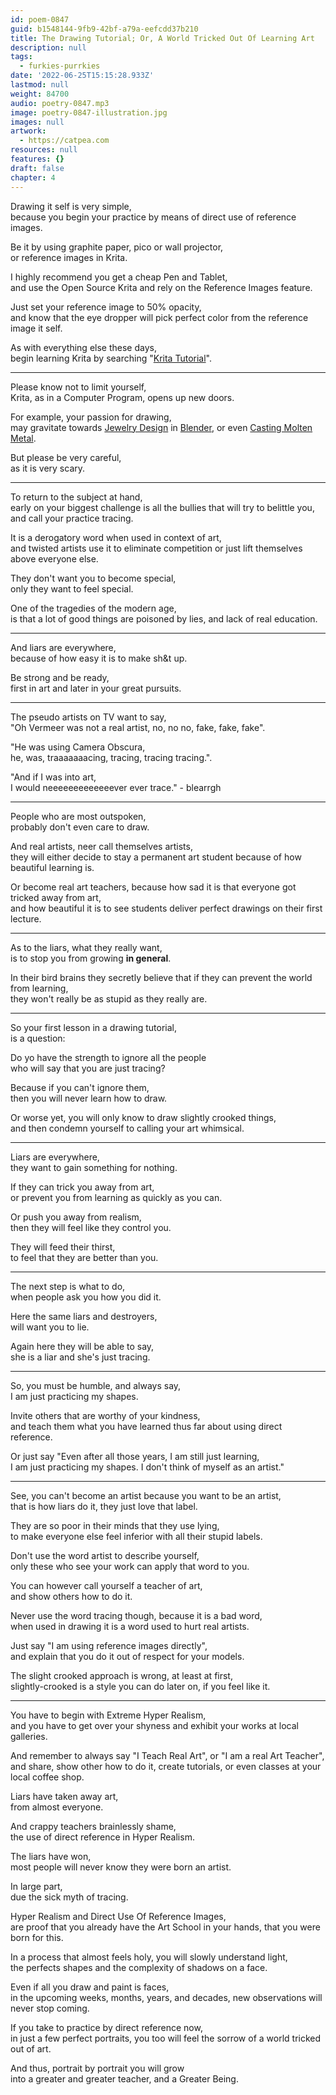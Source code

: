 ```yaml
---
id: poem-0847
guid: b1548144-9fb9-42bf-a79a-eefcdd37b210
title: The Drawing Tutorial; Or, A World Tricked Out Of Learning Art
description: null
tags:
  - furkies-purrkies
date: '2022-06-25T15:15:28.933Z'
lastmod: null
weight: 84700
audio: poetry-0847.mp3
image: poetry-0847-illustration.jpg
images: null
artwork:
  - https://catpea.com
resources: null
features: {}
draft: false
chapter: 4
---
```


Drawing it self is very simple,\
because you begin your practice by means of direct use of reference images.

Be it by using graphite paper, pico or wall projector,\
or reference images in Krita.

I highly recommend you get a cheap Pen and Tablet,\
and use the Open Source Krita and rely on the Reference Images feature.

Just set your reference image to 50% opacity,\
and know that the eye dropper will pick perfect color from the reference image it self.

As with everything else these days,\
begin learning Krita by searching "[Krita Tutorial](https://www.youtube.com/results?search_query=Krita+Tutorial)".

---

Please know not to limit yourself,\
Krita, as in a Computer Program, opens up new doors.

For example, your passion for drawing,\
may gravitate towards [Jewelry Design](https://www.youtube.com/watch?v=yjAAH5MdweU) in [Blender](https://www.youtube.com/results?search_query=Blender+Tutorial), or even [Casting Molten Metal](https://www.youtube.com/watch?v=AkmqBBBVA0c).

But please be very careful,\
as it is very scary.

---

To return to the subject at hand,\
early on your biggest challenge is all the bullies that will try to belittle you, and call your practice tracing.

It is a derogatory word when used in context of art,\
and twisted artists use it to eliminate competition or just lift themselves above everyone else.

They don't want you to become special,\
only they want to feel special.

One of the tragedies of the modern age,\
is that a lot of good things are poisoned by lies, and lack of real education.

---

And liars are everywhere,\
because of how easy it is to make sh\&t up.

Be strong and be ready,\
first in art and later in your great pursuits.

---

The pseudo artists on TV want to say,\
"Oh Vermeer was not a real artist, no, no no, fake, fake, fake".

"He was using Camera Obscura,\
he, was, traaaaaaacing, tracing, tracing tracing.".

"And if I was into art,\
I would neeeeeeeeeeeeever ever trace." - blearrgh

---

People who are most outspoken,\
probably don't even care to draw.

And real artists, neer call themselves artists,\
they will either decide to stay a permanent art student because of how beautiful learning is.

Or become real art teachers, because how sad it is that everyone got tricked away from art,\
and how beautiful it is to see students deliver perfect drawings on their first lecture.

---

As to the liars, what they really want,\
is to stop you from growing **in general**.

In their bird brains they secretly believe that if they can prevent the world from learning,\
they won't really be as stupid as they really are.

---

So your first lesson in a drawing tutorial,\
is a question:

Do yo have the strength to ignore all the people\
who will say that you are just tracing?

Because if you can't ignore them,\
then you will never learn how to draw.

Or worse yet, you will only know to draw slightly crooked things,\
and then condemn yourself to calling your art whimsical.

---

Liars are everywhere,\
they want to gain something for nothing.

If they can trick you away from art,\
or prevent you from learning as quickly as you can.

Or push you away from realism,\
then they will feel like they control you.

They will feed their thirst,\
to feel that they are better than you.

---

The next step is what to do,\
when people ask you how you did it.

Here the same liars and destroyers,\
will want you to lie.

Again here they will be able to say,\
she is a liar and she's just tracing.

---

So, you must be humble, and always say,\
I am just practicing my shapes.

Invite others that are worthy of your kindness,\
and teach them what you have learned thus far about using direct reference.

Or just say "Even after all those years, I am still just learning,\
I am just practicing my shapes. I don't think of myself as an artist."

---

See, you can't become an artist because you want to be an artist,\
that is how liars do it, they just love that label.

They are so poor in their minds that they use lying,\
to make everyone else feel inferior with all their stupid labels.

Don't use the word artist to describe yourself,\
only these who see your work can apply that word to you.

You can however call yourself a teacher of art,\
and show others how to do it.

Never use the word tracing though, because it is a bad word,\
when used in drawing it is a word used to hurt real artists.

Just say "I am using reference images directly",\
and explain that you do it out of respect for your models.

The slight crooked approach is wrong, at least at first,\
slightly-crooked is a style you can do later on, if you feel like it.

---

You have to begin with Extreme Hyper Realism,\
and you have to get over your shyness and exhibit your works at local galleries.

And remember to always say "I Teach Real Art", or "I am a real Art Teacher",\
and share, show other how to do it, create tutorials, or even classes at your local coffee shop.

Liars have taken away art,\
from almost everyone.

And crappy teachers brainlessly shame,\
the use of direct reference in Hyper Realism.

The liars have won,\
most people will never know they were born an artist.

In large part,\
due the sick myth of tracing.

Hyper Realism and Direct Use Of Reference Images,\
are proof that you already have the Art School in your hands, that you were born for this.

In a process that almost feels holy, you will slowly understand light,\
the perfects shapes and the complexity of shadows on a face.

Even if all you draw and paint is faces,\
in the upcoming weeks, months, years, and decades, new observations will never stop coming.

If you take to practice by direct reference now,\
in just a few perfect portraits, you too will feel the sorrow of a world tricked out of art.

And thus, portrait by portrait you will grow\
into a greater and greater teacher, and a Greater Being.
